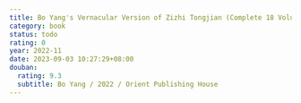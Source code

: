 ```yaml
---
title: Bo Yang's Vernacular Version of Zizhi Tongjian (Complete 18 Volumes)
category: book
status: todo
rating: 0
year: 2022-11
date: 2023-09-03 10:27:29+08:00
douban:
  rating: 9.3
  subtitle: Bo Yang / 2022 / Orient Publishing House
---
```



